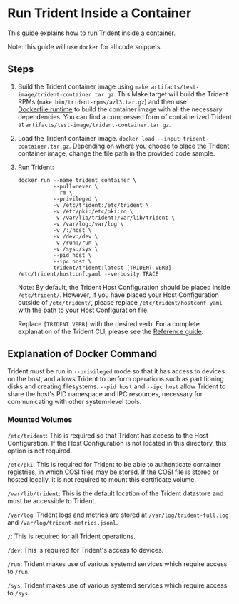 
# Run Trident Inside a Container

This guide explains how to run Trident inside a container.

Note: this guide will use `docker` for all code snippets.

## Steps

1. Build the Trident container image using `make
   artifacts/test-image/trident-container.tar.gz`. This Make target will build
   the Trident RPMs (`make bin/trident-rpms/azl3.tar.gz`) and then use
   [Dockerfile.runtime](../Dockerfile.runtime) to build the container image with
   all the necessary dependencies. You can find a compressed form of
   containerized Trident at `artifacts/test-image/trident-container.tar.gz`.

2. Load the Trident container image. `docker load --input
   trident-container.tar.gz`. Depending on where you choose to place the Trident
   container image, change the file path in the provided code sample.

3. Run Trident:

   ```docker
   docker run --name trident_container \
              --pull=never \
              --rm \
              --privileged \
              -v /etc/trident:/etc/trident \
              -v /etc/pki:/etc/pki:ro \
              -v /var/lib/trident:/var/lib/trident \
              -v /var/log:/var/log \
              -v /:/host \
              -v /dev:/dev \
              -v /run:/run \
              -v /sys:/sys \
              --pid host \
              --ipc host \
              trident/trident:latest [TRIDENT VERB] /etc/trident/hostconf.yaml --verbosity TRACE
   ```

   Note: By default, the Trident Host Configuration should be placed inside
   `/etc/trident/`. However, if you have placed your Host Configuration outside
   of `/etc/trident/`, please replace `/etc/trident/hostconf.yaml` with the path
   to your Host Configuration file.

   Replace `[TRIDENT VERB]` with the desired verb. For a complete explanation of
   the Trident CLI, please see the [Reference
   guide](../Reference/Trident-CLI.md).

## Explanation of Docker Command

Trident must be run in `--privileged` mode so that it has access to devices on
the host, and allows Trident to perform operations such as partitioning disks
and creating filesystems. `--pid host` and `--ipc host` allow Trident to share
the host's PID namespace and IPC resources, necessary for communicating with
other system-level tools.

### Mounted Volumes

`/etc/trident`: This is required so that Trident has access to the Host
Configuration. If the Host Configuration is not located in this directory, this
option is not required.

`/etc/pki`: This is required for Trident to be able to authenticate container
registries, in which COSI files may be stored. If the COSI file is stored or
hosted locally, it is not required to mount this certificate volume.

`/var/lib/trident`: This is the default location of the Trident datastore and
must be accessible to Trident.

`/var/log`: Trident logs and metrics are stored at `/var/log/trident-full.log`
and `/var/log/trident-metrics.jsonl`.

`/`: This is required for all Trident operations.

`/dev`: This is required for Trident's access to devices.

`/run`: Trident makes use of various systemd services which require access to
`/run`.

`/sys`: Trident makes use of various systemd services which require access to
`/sys`.